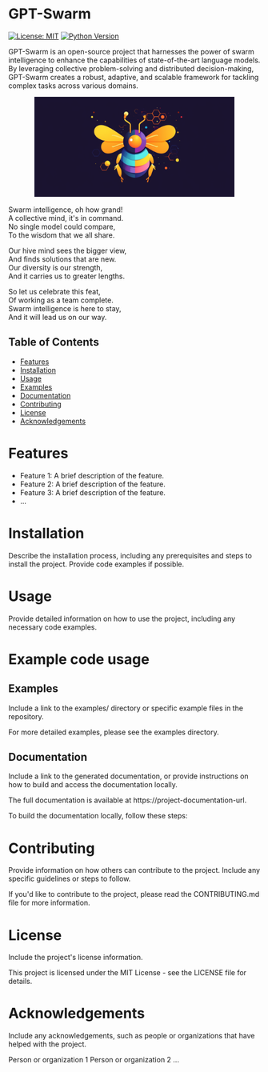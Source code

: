 # GPT-Swarm


[![License: MIT](https://img.shields.io/badge/License-MIT-green.svg)](https://opensource.org/licenses/MIT)
[![Python Version](https://img.shields.io/badge/python-3.7+-blue.svg)](https://www.python.org/downloads/)

GPT-Swarm is an open-source project that harnesses the power of swarm intelligence to enhance the capabilities of state-of-the-art language models. By leveraging collective problem-solving and distributed decision-making, GPT-Swarm creates a robust, adaptive, and scalable framework for tackling complex tasks across various domains.

<p align="center">
  <img src="logo_midjourney.png" alt="Project Logo" width="400">
</p>

Swarm intelligence, oh how grand!\
A collective mind, it's in command.\
No single model could compare,\
To the wisdom that we all share.

Our hive mind sees the bigger view,\
And finds solutions that are new.\
Our diversity is our strength,\
And it carries us to greater lengths.

So let us celebrate this feat,\
Of working as a team complete.\
Swarm intelligence is here to stay,\
And it will lead us on our way.

## Table of Contents

- [Features](#features)
- [Installation](#installation)
- [Usage](#usage)
- [Examples](#examples)
- [Documentation](#documentation)
- [Contributing](#contributing)
- [License](#license)
- [Acknowledgements](#acknowledgements)

# Features

- Feature 1: A brief description of the feature.
- Feature 2: A brief description of the feature.
- Feature 3: A brief description of the feature.
- ...

# Installation

Describe the installation process, including any prerequisites and steps to install the project. Provide code examples if possible.

# Usage
Provide detailed information on how to use the project, including any necessary code examples.

# Example code usage
## Examples
Include a link to the examples/ directory or specific example files in the repository.

For more detailed examples, please see the examples directory.

## Documentation
Include a link to the generated documentation, or provide instructions on how to build and access the documentation locally.

The full documentation is available at https://project-documentation-url.

To build the documentation locally, follow these steps:

# Contributing
Provide information on how others can contribute to the project. Include any specific guidelines or steps to follow.

If you'd like to contribute to the project, please read the CONTRIBUTING.md file for more information.

# License
Include the project's license information.

This project is licensed under the MIT License - see the LICENSE file for details.

# Acknowledgements
Include any acknowledgements, such as people or organizations that have helped with the project.

Person or organization 1
Person or organization 2
...